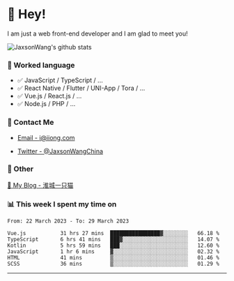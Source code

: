 # 👋 Hey!

I am just a web front-end developer and I am glad to meet you!

![JaxsonWang's github stats](https://github-readme-stats.vercel.app/api?username=JaxsonWang&&show_icons=true&&title_color=1abc9c&&icon_color=1abc9c)


### 📝 Worked language

- ✅ JavaScript / TypeScript / ...
- ✅ React Native / Flutter / UNI-App / Tora / ...
- ✅ Vue.js / React.js / ...
- ✅ Node.js / PHP / ...

### 📮 Contact Me

- [Email - i@iiong.com](mailto:i@iiong.com)

- [Twitter - @JaxsonWangChina](https://twitter.com/JaxsonWangChina)

### 🤪 Other

[📌 My Blog - 淮城一只猫](https://iiong.com)

### 📊 This week I spent my time on

<!--START_SECTION:waka-->

```text
From: 22 March 2023 - To: 29 March 2023

Vue.js           31 hrs 27 mins  ████████████████▓░░░░░░░░   66.18 %
TypeScript       6 hrs 41 mins   ███▓░░░░░░░░░░░░░░░░░░░░░   14.07 %
Kotlin           5 hrs 59 mins   ███░░░░░░░░░░░░░░░░░░░░░░   12.60 %
JavaScript       1 hr 6 mins     ▓░░░░░░░░░░░░░░░░░░░░░░░░   02.32 %
HTML             41 mins         ▒░░░░░░░░░░░░░░░░░░░░░░░░   01.46 %
SCSS             36 mins         ▒░░░░░░░░░░░░░░░░░░░░░░░░   01.29 %
```

<!--END_SECTION:waka-->

---
